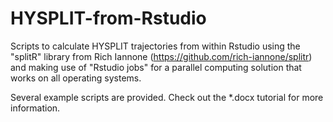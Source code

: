 # HYSPLIT-from-Rstudio
Scripts to calculate HYSPLIT trajectories from within Rstudio using the "splitR" library from Rich Iannone (https://github.com/rich-iannone/splitr) and making use of "Rstudio jobs" for a parallel computing solution that works on all operating systems. 

Several example scripts are provided. Check out the *.docx tutorial for more information.
